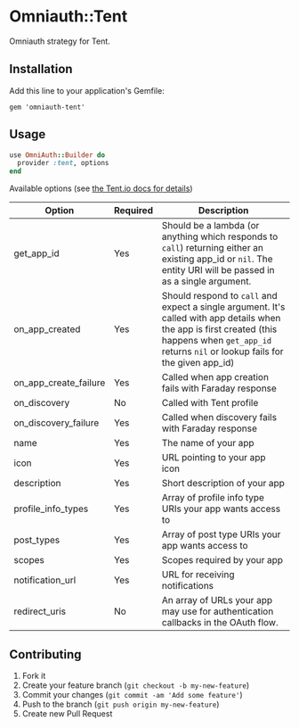 # Omniauth::Tent

Omniauth strategy for Tent.

## Installation

Add this line to your application's Gemfile:

    gem 'omniauth-tent'


## Usage

```ruby
use OmniAuth::Builder do
  provider :tent, options
end
```

Available options (see [the Tent.io docs for details](http://tent.io/docs/app-auth))


| Option | Required | Description |
| ------ | -------- | ----------- |
| get_app_id | Yes | Should be a lambda (or anything which responds to `call`) returning either an existing app_id or `nil`. The entity URI will be passed in as a single argument. |
| on_app_created | Yes | Should respond to `call` and expect a single argument. It's called with app details when the app is first created (this happens when `get_app_id` returns `nil` or lookup fails for the given app_id) |
| on_app_create_failure | Yes | Called when app creation fails with Faraday response |
| on_discovery | No | Called with Tent profile |
| on_discovery_failure | Yes | Called when discovery fails with Faraday response |
| name | Yes | The name of your app |
| icon | Yes | URL pointing to your app icon |
| description | Yes | Short description of your app |
| profile_info_types | Yes | Array of profile info type URIs your app wants access to |
| post_types | Yes | Array of post type URIs your app wants access to |
| scopes | Yes | Scopes required by your app |
| notification_url | Yes | URL for receiving notifications |
| redirect_uris | No | An array of URLs your app may use for authentication callbacks in the OAuth flow. |

## Contributing

1. Fork it
2. Create your feature branch (`git checkout -b my-new-feature`)
3. Commit your changes (`git commit -am 'Add some feature'`)
4. Push to the branch (`git push origin my-new-feature`)
5. Create new Pull Request
